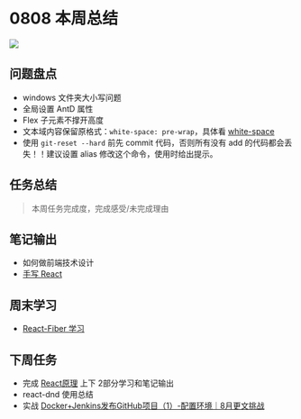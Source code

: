 
# 0808 本周总结

![](http://h2.ioliu.cn/bing/Invergarry_ZH-CN9013535988_1920x1080.jpg)

## 问题盘点

- windows 文件夹大小写问题
- 全局设置 AntD 属性
- Flex 子元素不撑开高度
- 文本域内容保留原格式：`white-space: pre-wrap`，具体看 [white-space](https://developer.mozilla.org/zh-CN/docs/Web/CSS/white-space)
- 使用 `git-reset --hard` 前先 commit 代码，否则所有没有 add 的代码都会丢失！！建议设置 alias 修改这个命令，使用时给出提示。 

## 任务总结
> 本周任务完成度，完成感受/未完成理由

## 笔记输出

- 如何做前端技术设计
- [手写 React](https://github.com/Jsmond2016/react-source)

## 周末学习

- [React-Fiber 学习](https://www.bilibili.com/video/BV1Z54y1Q7Up)


## 下周任务

- 完成 [React原理](https://www.bilibili.com/video/BV1Z54y1Q7Up) 上下 2部分学习和笔记输出
- react-dnd 使用总结
- 实战 [Docker+Jenkins发布GitHub项目（1）-配置环境｜8月更文挑战](https://juejin.cn/post/6991303151051603999)